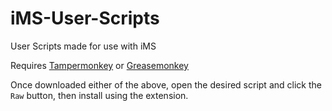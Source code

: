 # iMS-User-Scripts
User Scripts made for use with iMS

Requires [Tampermonkey](https://www.tampermonkey.net) or [Greasemonkey](https://www.greasespot.net)

Once downloaded either of the above, open the desired script and click the `Raw` button, then install using the extension.

